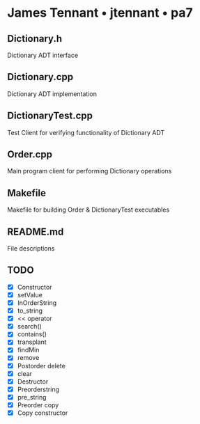 # James Tennant • jtennant • pa7

## Dictionary.h
Dictionary ADT interface

## Dictionary.cpp
Dictionary ADT implementation

## DictionaryTest.cpp
Test Client for verifying functionality of Dictionary ADT

## Order.cpp
Main program client for performing Dictionary operations

## Makefile
Makefile for building Order & DictionaryTest executables

## README.md
File descriptions

## TODO
- [x] Constructor
- [x] setValue
- [x] InOrderString
- [x] to_string
- [x] << operator
- [x] search()
- [x] contains()
- [x] transplant
- [x] findMin
- [x] remove
- [x] Postorder delete
- [x] clear
- [x] Destructor
- [x] Preorderstring
- [x] pre_string
- [x] Preorder copy
- [x] Copy constructor